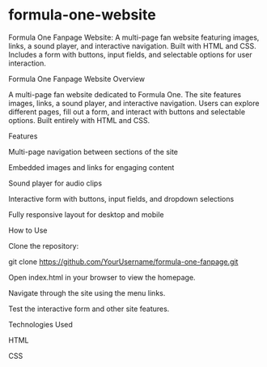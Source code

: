 # formula-one-website
Formula One Fanpage Website: A multi-page fan website featuring images, links, a sound player, and interactive navigation. Built with HTML and CSS. Includes a form with buttons, input fields, and selectable options for user interaction.

Formula One Fanpage Website
Overview

A multi-page fan website dedicated to Formula One. The site features images, links, a sound player, and interactive navigation. Users can explore different pages, fill out a form, and interact with buttons and selectable options. Built entirely with HTML and CSS.

Features

Multi-page navigation between sections of the site

Embedded images and links for engaging content

Sound player for audio clips

Interactive form with buttons, input fields, and dropdown selections

Fully responsive layout for desktop and mobile

How to Use

Clone the repository:

git clone https://github.com/YourUsername/formula-one-fanpage.git


Open index.html in your browser to view the homepage.

Navigate through the site using the menu links.

Test the interactive form and other site features.

Technologies Used

HTML

CSS
